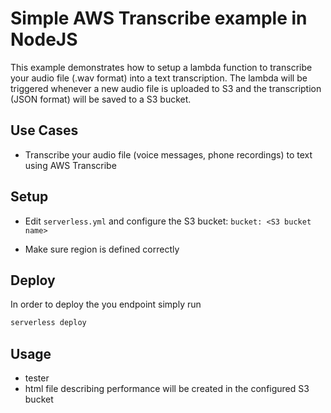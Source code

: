 <!--
title: Audible Page Performance
description: Runs a performance check using Lambda for each web page configured based on synthetic and real user data. The check results in the creation of a web page that gets stored in a defined S3 bucket. 
layout: Doc
framework: v1
platform: AWS
language: nodeJS
authorLink: 'https://github.com/imoraes2006'
authorName: 'Ian Moraes'
authorAvatar: 'https://avatars0.githubusercontent.com/u/2223362?v=4&s=140'
-->
# Simple AWS Transcribe example in NodeJS

This example demonstrates how to setup a lambda function to transcribe your audio file (.wav format) into a text transcription. The lambda will be triggered whenever a new audio file is uploaded to S3 and the transcription (JSON format) will be saved to a S3 bucket.

## Use Cases

- Transcribe your audio file (voice messages, phone recordings) to text using AWS Transcribe

## Setup

- Edit `serverless.yml` and configure the S3 bucket: 
`bucket: <S3 bucket name>`

- Make sure region is defined correctly

## Deploy

In order to deploy the you endpoint simply run

```bash
serverless deploy
```


## Usage

- tester
- html file describing performance will be created in the configured S3 bucket
